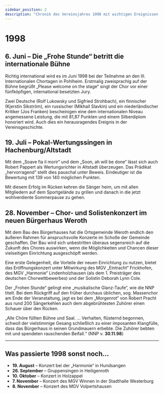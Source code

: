 ```yaml
---
sidebar_position: 2
description: "Chronik des Vereinsjahres 1998 mit wichtigen Ereignissen wie der Teilnahme an den III. Internationalen Chortagen in Pohlheim, dem Pokal-Wertungssingen in Hachenburg/Altstadt und dem Chor- und Solistenkonzert im neuen Bürgerhaus Weroth."
---
```


# 1998

## 6. Juni – Die „Frohe Stunde“ betritt die internationale Bühne

Richtig international wird es im Juni 1998 bei der Teilnahme an den III. Internationalen Chortagen in Pohlheim. Erstmalig zweisprachig auf der Bühne begrüßt „Please welcome on the stage“ singt der Chor vor einer fünfköpfigen, international besetzten Jury.

Zwei Deutsche (Rolf Lukowsky und Sigfried Strohbach), ein finnischer (Kjerstin Sikström), ein russischer (Mikhail Slavkin) und ein niederländischer Kritiker (Jos Franken) bescheinigen eine dem internationalen Niveau angemessene Leistung, die mit 81,87 Punkten und einem Silberdiplom honoriert wird. Auch dies ein herausragendes Ereignis in der Vereinsgeschichte.

## 19. Juli – Pokal-Wertungssingen in Hachenburg/Altstadt

Mit dem „Soave fia il morir“ und dem „Soon, ah will be done“ lässt sich auch Robert Pappert als Wertungsrichter in Altstadt überzeugen. Das Prädikat „hervorragend“ stellt dies pauschal unter Beweis. Eindeutiger ist die Bewertung mit 139 von 140 möglichen Punkten.

Mit diesem Erfolg im Rücken kehren die Sänger heim, um mit allen Mitgliedern auf dem Sportgelände zu grillen und danach in die jetzt wohlverdiente Sommerpause zu gehen.

## 28. November – Chor- und Solistenkonzert im neuen Bürgerhaus Weroth

Mit dem Bau des Bürgerhauses hat die Ortsgemeinde Weroth endlich den äußeren Rahmen für anspruchsvolle Konzerte im Schoße der Gemeinde geschaffen. Der Bau wird sich unbestritten überaus segensreich auf die Zukunft des Chores auswirken, wenn die Möglichkeiten und Chancen dieser vielseitigen Einrichtung ausgeschöpft werden.

Eine erste Gelegenheit, die Vorteile der neuen Einrichtung zu nutzen, bietet das Eröffnungskonzert unter Mitwirkung des MGV „Eintracht“ Frickhofen, des MGV „Harmonie“ Lindenholzhausen (als dem 1. Preisträger des deutschen Chorwettbewerbes) und der Solistin Deborah Lynn Cole.

Der „Frohen Stunde“ gelingt eine „musikalische Glanz-Taufe“, wie die NNP titelt. Bei dem Rückgriff auf den früher durchaus üblichen, sog. Massenchor am Ende der Veranstaltung, jagt es bei dem „Morgenrot“ von Robert Pracht aus rund 200 Sängerkehlen auch dem abgebrühtesten Zuhörer einen Schauer über den Rücken.

„Alle Chöre füllten Bühne und Saal. ... Verhalten, flüsternd begonnen, schwoll der vielstimmige Gesang schließlich zu einer imposanten Klangfülle, dass das Bürgerhaus in seinen Grundmauern erbebte. Die Zuhörer bebten mit und spendeten rauschenden Beifall.“ (NNP v. **30.11.98**)

---

## Was passierte 1998 sonst noch...

- **19. August** – Konzert bei der „Harmonie“ in Hundsangen
- **26. September** – Gruppensingen in Heiligenroth
- **10. Oktober** – Konzert in Holzappel
- **7. November** – Konzert des MGV Winnen in der Stadthalle Westerburg
- **8. November** – Konzert des MGV Volpertshausen
